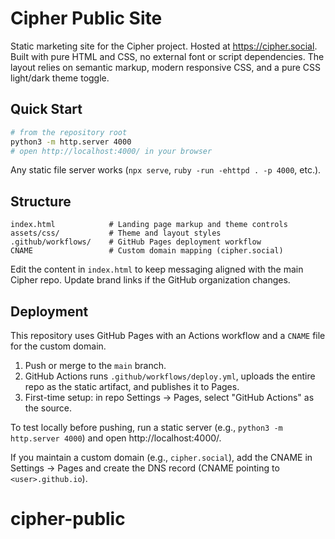 # Cipher Public Site

Static marketing site for the Cipher project. Hosted at https://cipher.social. Built with pure HTML and CSS, no external font or script dependencies. The layout relies on semantic markup, modern responsive CSS, and a pure CSS light/dark theme toggle.

## Quick Start

```bash
# from the repository root
python3 -m http.server 4000
# open http://localhost:4000/ in your browser
```

Any static file server works (`npx serve`, `ruby -run -ehttpd . -p 4000`, etc.).

## Structure

```
index.html            # Landing page markup and theme controls
assets/css/           # Theme and layout styles
.github/workflows/    # GitHub Pages deployment workflow
CNAME                 # Custom domain mapping (cipher.social)
```

Edit the content in `index.html` to keep messaging aligned with the main Cipher repo. Update brand links if the GitHub organization changes.


## Deployment

This repository uses GitHub Pages with an Actions workflow and a `CNAME` file for the custom domain.

1. Push or merge to the `main` branch.
2. GitHub Actions runs `.github/workflows/deploy.yml`, uploads the entire repo as the static artifact, and publishes it to Pages.
3. First-time setup: in repo Settings → Pages, select "GitHub Actions" as the source.

To test locally before pushing, run a static server (e.g., `python3 -m http.server 4000`) and open http://localhost:4000/.

If you maintain a custom domain (e.g., `cipher.social`), add the CNAME in Settings → Pages and create the DNS record (CNAME pointing to `<user>.github.io`).
# cipher-public
